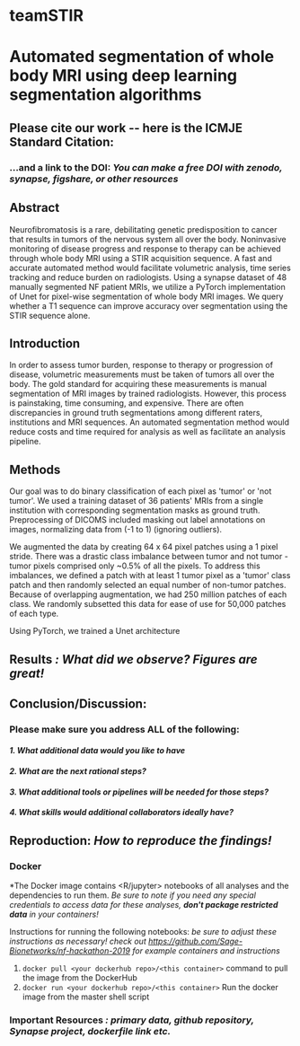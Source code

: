 # teamSTIR

# Automated segmentation of whole body MRI using deep learning segmentation algorithms

## Please cite our work -- here is the ICMJE Standard Citation:

### ...and a link to the DOI: *You can make a free DOI with zenodo, synapse, figshare, or other resources <link>*

## Abstract 
Neurofibromatosis is a rare, debilitating genetic predisposition to cancer that results in tumors of the nervous system all over the body. Noninvasive monitoring of disease progress and response to therapy can be achieved through whole body MRI using a STIR acquisition sequence. A fast and accurate automated method would facilitate volumetric analysis, time series tracking and reduce burden on radiologists. Using a synapse dataset of 48 manually segmented NF patient MRIs, we utilize a PyTorch implementation of Unet for pixel-wise segmentation of whole body MRI images. We query whether a T1 sequence can improve accuracy over segmentation using the STIR sequence alone.

## Introduction
In order to assess tumor burden, response to therapy or progression of disease, volumetric measurements must be taken of tumors all over the body. The gold standard for acquiring these measurements is manual segmentation of MRI images by trained radiologists. However, this process is painstaking, time consuming, and expensive. There are often discrepancies in ground truth segmentations among different raters, institutions and MRI sequences. An automated segmentation method would reduce costs and time required for analysis as well as facilitate an analysis pipeline.

## Methods
Our goal was to do binary classification of each pixel as 'tumor' or 'not tumor'. We used a training dataset of 36 patients' MRIs from a single institution with corresponding segmentation masks as ground truth. Preprocessing of DICOMS included masking out label annotations on images, normalizing data from (-1 to 1) (ignoring outliers).

We augmented the data by creating 64 x 64 pixel patches using a 1 pixel stride. There was a drastic class imbalance between tumor and not tumor - tumor pixels comprised only ~0.5% of all the pixels. To address this imbalances, we defined a patch with at least 1 tumor pixel as a 'tumor' class patch and then randomly selected an equal number of non-tumor patches. Because of overlapping augmentation, we had 250 million patches of each class. We randomly subsetted this data for ease of use for 50,000 patches of each type.

Using PyTorch, we trained a Unet architecture 


## Results *: What did we observe? Figures are great!*

## Conclusion/Discussion: 

### Please make sure you address ALL of the following:

#### *1. What additional data would you like to have*

#### *2. What are the next rational steps?* 

#### *3. What additional tools or pipelines will be needed for those steps?*

#### *4. What skills would additional collaborators ideally have?*

## Reproduction: *How to reproduce the findings!*

### Docker

*The Docker image contains <R/jupyter> notebooks of all analyses and the dependencies to run them. *Be sure to note if you need any special credentials to access data for these analyses, **don't package restricted data** in your containers!*

Instructions for running the following notebooks: *be sure to adjust these instructions as necessary! check out https://github.com/Sage-Bionetworks/nf-hackathon-2019 for example containers and instructions*

1. `docker pull <your dockerhub repo>/<this container>` command to pull the image from the DockerHub
2. `docker run <your dockerhub repo>/<this container>` Run the docker image from the master shell script

### Important Resources *: primary data, github repository, Synapse project, dockerfile link etc.*


